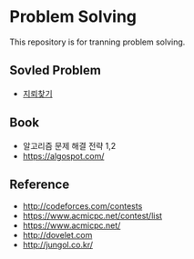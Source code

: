 # Problem Solving

This repository is for tranning problem solving.

## Sovled Problem
* [지뢰찾기](/mine_sweeper)

## Book
* 알고리즘 문제 해결 전략 1,2
* https://algospot.com/

## Reference
* http://codeforces.com/contests
* https://www.acmicpc.net/contest/list
* https://www.acmicpc.net/
* http://dovelet.com
* http://jungol.co.kr/
